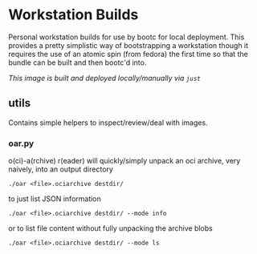 Workstation Builds
===

Personal workstation builds for use by bootc for local deployment.
This provides a pretty simplistic way of bootstrapping a workstation
though it requires the use of an atomic spin (from fedora) the first
time so that the bundle can be built and then bootc'd into.

_This image is built and deployed locally/manually via `just`_

## utils

Contains simple helpers to inspect/review/deal with images.

### oar.py

o(ci)-a(rchive) r(eader) will quickly/simply unpack an oci archive,
very naively, into an output directory

```
./oar <file>.ociarchive destdir/
```

to just list JSON information
```
./oar <file>.ociarchive destdir/ --mode info
```

or to list file content without fully unpacking the archive blobs
```
./oar <file>.ociarchive destdir/ --mode ls
```
